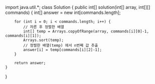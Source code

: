 import java.util.*;
class Solution {
    public int[] solution(int[] array, int[][] commands) {
        int[] answer = new int[commands.length];
        
        for (int i = 0; i < commands.length; i++) {
            // 자른 후 정렬한 배열
            int[] temp = Arrays.copyOfRange(array, commands[i][0]-1, commands[i][1]);
            Arrays.sort(temp);
            // 정렬한 배열(temp) 에서 n번째 값 추출
            answer[i] = temp[commands[i][2]-1];
        }
        
        return answer;
    }
}